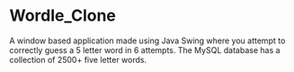 # Wordle_Clone
A window based application made using Java Swing where you attempt to correctly guess a 5 letter word in 6 attempts. The MySQL database has a collection of 2500+ five letter words.
